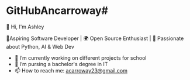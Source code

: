 # GitHubAncarroway#
👋 Hi, I'm Ashley

🚀Aspiring Software Developer | 🌍 Open Source Enthusiast | 🎯 Passionate about Python, AI & Web Dev

- 🔭 I’m currently working on different projects for school
- 🌱 I’m pursing a bachelor's degree in IT
- 📫 How to reach me: [acarroway23@gmail.com](mailto\:acarroway23@gmail.com)
